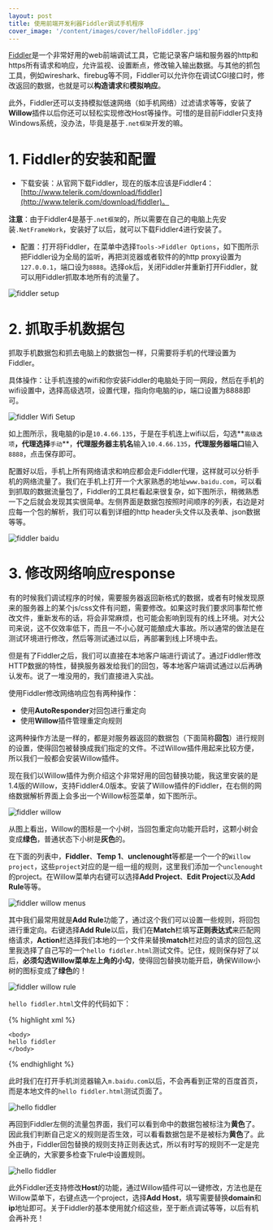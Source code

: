 ```yaml
---
layout: post
title: 使用前端开发利器Fiddler调试手机程序
cover_image: '/content/images/cover/helloFiddler.jpg'
---
```



[Fiddler](http://www.telerik.com/fiddler)是一个非常好用的web前端调试工具，它能记录客户端和服务器的http和https所有请求和响应，允许监视、设置断点，修改输入输出数据。与其他的抓包工具，例如wireshark、firebug等不同，Fiddler可以允许你在调试CGI接口时，修改返回的数据，也就是可以**构造请求**和**模拟响应**。

此外，Fiddler还可以支持模拟低速网络（如手机网络）过滤请求等等，安装了**Willow**插件以后你还可以轻松实现修改Host等操作。可惜的是目前Fiddler只支持Windows系统，没办法，毕竟是基于`.net框架`开发的嘛。

# 1. Fiddler的安装和配置

* 下载安装：从官网下载Fiddler，现在的版本应该是Fiddler4：[http://www.telerik.com/download/fiddler](http://www.telerik.com/download/fiddler)。

**注意**：由于Fiddler4是基于`.net框架`的，所以需要在自己的电脑上先安装`.NetFrameWork`，安装好了以后，就可以下载Fiddler4进行安装了。

* 配置：打开将Fiddler，在菜单中选择`Tools->Fiddler Options`，如下图所示把Fiddler设为全局的监听，再把浏览器或者软件的的http proxy设置为`127.0.0.1`，端口设为`8888`。选择ok后，关闭Fiddler并重新打开Fiddler，就可以用Fiddler抓取本地所有的流量了。

![fiddler setup](/content/images/fiddlerSetup.png)

# 2. 抓取手机数据包

抓取手机数据包和抓去电脑上的数据包一样，只需要将手机的代理设置为Fiddler。

具体操作：让手机连接的wifi和你安装Fiddler的电脑处于同一网段，然后在手机的wifi设置中，选择高级选项，设置代理，指向你电脑的ip，端口设置为8888即可。

![fiddler Wifi Setup](/content/images/fiddlerWifiSetup.png)

如上图所示，我电脑的ip是`10.4.66.135`，于是在手机连上wifi以后，勾选**`高级选项`**，**代理**选择**`手动`**，**代理服务器主机名**输入`10.4.66.135`，**代理服务器端口**输入`8888`，点击保存即可。

配置好以后，手机上所有网络请求和响应都会走Fiddler代理，这样就可以分析手机的网络流量了。我们在手机上打开一个大家熟悉的地址`www.baidu.com`，可以看到抓取的数据流量包了，Fiddler的工具栏看起来很复杂，如下图所示，稍微熟悉一下之后就会发现其实很简单。左侧界面是数据包按照时间顺序的列表，右边是对应每一个包的解析，我们可以看到详细的http header头文件以及表单、json数据等等。

![fiddler baidu](/content/images/fiddlerBaidu.png)

# 3. 修改网络响应response

有的时候我们调试程序的时候，需要服务器返回新格式的数据，或者有时候发现原来的服务器上的某个js/css文件有问题，需要修改。如果这时我们要求同事帮忙修改文件，重新发布的话，将会非常麻烦，也可能会影响到现有的线上环境。对大公司来说，这不仅效率低下，而且一不小心就可能酿成大事故。所以通常的做法是在测试环境进行修改，然后等测试通过以后，再部署到线上环境中去。

但是有了Fiddler之后，我们可以直接在本地客户端进行调试了。通过Fiddler修改HTTP数据的特性，替换服务器发给我们的回包，等本地客户端调试通过以后再确认发布。说了一堆没用的，我们直接进入实战。

使用Fiddler修改网络响应包有两种操作：

* 使用**AutoResponder**对回包进行重定向
* 使用**Willow**插件管理重定向规则

这两种操作方法是一样的，都是对服务器返回的数据包（下面简称**回包**）进行规则的设置，使得回包被替换成我们指定的文件。不过Willow插件用起来比较方便，所以我们一般都会安装Willow插件。

现在我们以Willow插件为例介绍这个非常好用的回包替换功能，我这里安装的是1.4版的Willow，支持Fiddler4.0版本。安装了Willow插件的Fiddler，在右侧的网络数据解析界面上会多出一个Willow标签菜单，如下图所示。

![fiddler willow](/content/images/fiddlerWillow.png)

从图上看出，Willow的图标是一个小树，当回包重定向功能开启时，这颗小树会变成**绿色**，普通状态下小树是**灰色**的。

在下面的列表中，**Fiddler**、**Temp 1**、**unclenought**等都是一个一个的`Willow project`，这些`project`对应的是一组一组的规则，这里我们添加一个`unclenought`的project。在Willow菜单内右键可以选择**Add Project**、**Edit Project**以及**Add Rule**等等。

![fiddler willow menus](/content/images/fiddlerWillowMenus.png)

其中我们最常用就是**Add Rule**功能了，通过这个我们可以设置一些规则，将回包进行重定向。右键选择**Add Rule**以后，我们在**Match**栏填写**正则表达式**来匹配网络请求，**Action**栏选择我们本地的一个文件来替换**match**栏对应的请求的回包,这里我选择了自己写的一个`hello fiddler.html`测试文件。记住，规则保存好了以后，**必须勾选Willow菜单左上角的小勾**，使得回包替换功能开启，确保Willow小树的图标变成了**绿色**的！

![fiddler willow rule](/content/images/fiddlerWillowRule.png)

`hello fiddler.html`文件的代码如下：

{% highlight xml %}
<!DOCTYPE html>
<html lang="zh-CN">
    <head>
        <meta charset="utf-8">
        <title>hello fiddler</title>
        <meta name="viewport" content="width=device-width, initial-scale=1.0">
    </head>
    
    <body>
    hello fiddler
    </body>
</html>
{% endhighlight %}

此时我们在打开手机浏览器输入`m.baidu.com`以后，不会再看到正常的百度首页，而是本地文件的`hello fiddler.html`测试页面了。

![hello fiddler](/content/images/helloFiddler.png)

再回到Fiddler左侧的流量包界面，我们可以看到命中的数据包被标注为**黄色**了。因此我们判断自己定义的规则是否生效，可以看看数据包是不是被标为**黄色**了。此外由于，Fiddler回包替换的规则支持正则表达式，所以有时写的规则不一定是完全正确的，大家要多检查下rule中设置规则。

![hello fiddler](/content/images/fiddlerCatchU.png)

此外Fiddler还支持修改**Host**的功能，通过Willow插件可以一键修改，方法也是在Willow菜单下，右键点选一个project，选择**Add Host**，填写需要替换**domain**和**ip**地址即可。关于Fiddler的基本使用就介绍这些，至于断点调试等等，以后有机会再补充！
